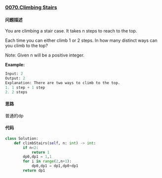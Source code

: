 ### [0070.Climbing Stairs](https://leetcode-cn.com/problems/climbing-stairs/)

#### 问题描述
You are climbing a stair case. It takes n steps to reach to the top.

Each time you can either climb 1 or 2 steps. In how many distinct ways can you climb to the top?

Note: Given n will be a positive integer.

**Example:**
```python
Input: 2
Output: 2
Explanation: There are two ways to climb to the top.
1. 1 step + 1 step
2. 2 steps
```

#### 思路
普通的dp

#### 代码

```python
class Solution:
    def climbStairs(self, n: int) -> int:
        if n<2:
            return 1
        dp0,dp1 = 1,1
        for i in range(2,n+1):
            dp0,dp1 = dp1,dp0+dp1
        return dp1
```